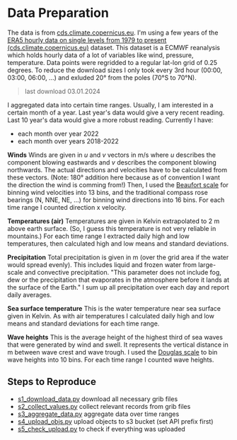 # Data Preparation

The data is from [cds.climate.copernicus.eu](https://cds.climate.copernicus.eu/).
I'm using a few years of the [ERA5 hourly data on single levels from 1979 to present (cds.climate.copernicus.eu)](https://cds.climate.copernicus.eu/cdsapp#!/dataset/reanalysis-era5-single-levels?tab=overview) dataset.
This dataset is a ECMWF reanalysis which holds hourly data of a lot of variables like wind, pressure, temperature.
Data points were regridded to a regular lat-lon grid of 0.25 degrees.
To reduce the download sizes I only took every 3rd hour (00:00, 03:00, 06:00, ...) and exluded 20° from the poles (70°S to 70°N).

> last download 03.01.2024

I aggregated data into certain time ranges.
Usually, I am interested in a certain month of a year.
Last year's data would give a very recent reading.
Last 10 year's data would give a more robust reading.
Currently I have:

- each month over year 2022
- each month over years 2018-2022

**Winds**
Winds are given in _u_ and _v_ vectors in m/s where _u_ describes the component blowing eastwards and _v_ describes the component blowing northwards.
The actual directions and velocities have to be calculated from these vectors.
(Note: 180° addition here because as of convention I want the direction the wind is comming from!)
Then, I used the [Beaufort scale](https://en.wikipedia.org/wiki/Beaufort_scale) for binning wind velocities into 13 bins, and the traditional compass rose bearings (N, NNE, NE, ...) for binning wind directions into 16 bins.
For each time range I counted direction x velocity.

**Temperatures (air)**
Temperatures are given in Kelvin extrapolated to 2 m above earth surface.
(So, I guess this temperature is not very reliable in mountains.)
For each time range I extracted daily high and low temperatures, then calculated high and low means and standard deviations.

**Precipitation**
Total precipitation is given in m (over the grid area if the water would spread evenly).
This includes liquid and frozen water from large-scale and convective precipitation.
"This parameter does not include fog, dew or the precipitation that evaporates in the atmosphere before it lands at the surface of the Earth."
I sum up all precipitation over each day and report daily averages.

**Sea surface temperature**
This is the water temperature near sea surface given in Kelvin.
As with air temperatures I calculated daily high and low means and standard deviations for each time range.

**Wave heights**
This is the average height of the highest third of sea waves that were generated by wind and swell.
It represents the vertical distance in m between wave crest and wave trough.
I used the [Douglas scale](https://en.wikipedia.org/wiki/Douglas_sea_scale) to bin wave heights into 10 bins.
For each time range I counted wave heights.

## Steps to Reproduce

- [s1_download_data.py](./s1_download_data.py) download all necessary grib files
- [s2_collect_values.py](./s2_collect_values.py) collect relevant records from grib files
- [s3_aggregate_data.py](./s3_aggregate_data.py) aggregate data over time ranges
- [s4_upload_objs.py](./s4_upload_objs.py) upload objects to s3 bucket (set API prefix first)
- [s5_check_upload.py](./s5_check_upload.py) to check if everything was uploaded
